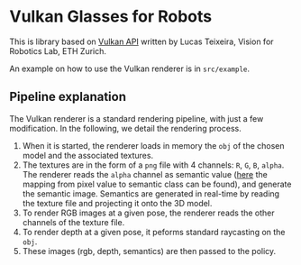 # Vulkan Glasses for Robots
This is library based on [Vulkan API](https://www.vulkan.org/) written by Lucas Teixeira, Vision for Robotics Lab, ETH Zurich.

An example on how to use the Vulkan renderer is in `src/example`.

## Pipeline explanation
The Vulkan renderer is a standard rendering pipeline, with just a few modification. In the following, we detail the rendering process.

1. When it is started, the renderer loads in memory the `obj` of the chosen model and the associated textures.
2. The textures are in the form of a `png` file with 4 channels: `R`, `G`, `B`, `alpha`. The renderer reads the `alpha` channel as semantic value ([here](https://github.com/VIS4ROB-lab/multirotors_landing/blob/main/multirotors_landing_lib/include/multirotors_landing_lib/common/semantics_classes.hpp) the mapping from pixel value to semantic class can be found), and generate the semantic image. Semantics are generated in real-time by reading the texture file and projecting it onto the 3D model.
3. To render RGB images at a given pose, the renderer reads the other channels of the texture file.
4. To render depth at a given pose, it peforms standard raycasting on the `obj`.
5. These images (rgb, depth, semantics) are then passed to the policy.
